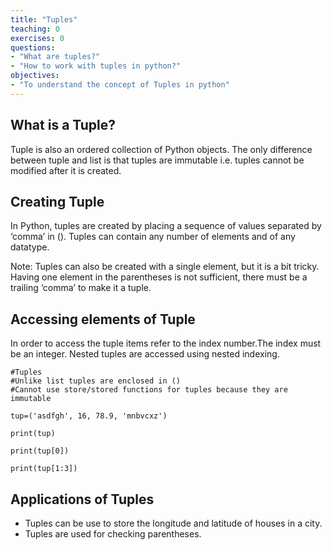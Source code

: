 ```yaml
---
title: "Tuples"
teaching: 0
exercises: 0
questions:
- "What are tuples?"
- "How to work with tuples in python?"
objectives:
- "To understand the concept of Tuples in python"
---
```



## What is a Tuple?
Tuple is also an ordered collection of Python objects. The only difference between tuple and list is that tuples are immutable i.e. tuples cannot be modified after it is created.
 

## Creating Tuple
In Python, tuples are created by placing a sequence of values separated by ‘comma’ in (). Tuples can contain any number of elements and of any datatype.

Note: Tuples can also be created with a single element, but it is a bit tricky. Having one element in the parentheses is not sufficient, there must be a trailing ‘comma’ to make it a tuple.


## Accessing elements of Tuple
In order to access the tuple items refer to the index number.The index must be an integer. Nested tuples are accessed using nested indexing.

~~~
#Tuples
#Unlike list tuples are enclosed in ()
#Cannot use store/stored functions for tuples because they are immutable

tup=('asdfgh', 16, 78.9, 'mnbvcxz')

print(tup)

print(tup[0])

print(tup[1:3])
~~~

## Applications of Tuples
- Tuples can be use to store the longitude and latitude of houses in a city.
- Tuples are used for checking parentheses.
